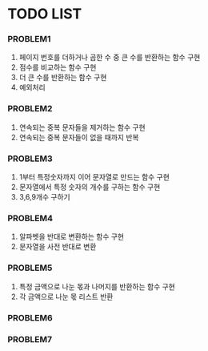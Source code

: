 # TODO LIST

### PROBLEM1
1. 페이지 번호를 더하거나 곱한 수 중 큰 수를 반환하는 함수 구현
2. 점수를 비교하는 함수 구현
3. 더 큰 수를 반환하는 함수 구현
4. 예외처리

### PROBLEM2
1. 연속되는 중복 문자들을 제거하는 함수 구현
2. 연속되는 중복 문자들이 없을 때까지 반복

### PROBLEM3
1. 1부터 특정숫자까지 이어 문자열로 만드는 함수 구현
2. 문자열에서 특정 숫자의 개수를 구하는 함수 구현
3. 3,6,9개수 구하기

### PROBLEM4
1. 알파벳을 반대로 변환하는 함수 구현
2. 문자열을 사전 반대로 변환

### PROBLEM5
1. 특정 금액으로 나눈 몫과 나머지를 반환하는 함수 구현
2. 각 금액으로 나눈 몫 리스트 반환

### PROBLEM6
### PROBLEM7